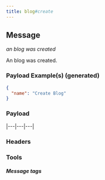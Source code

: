 ```yaml
---
title: blog#create
---
```


## Message

_an blog was created_

An blog was created.

### Payload Example(s) (generated)

```json
{
  "name": "Create Blog"
}
```

### Payload

|---|---|---|

### Headers

### Tools

##### Message tags
